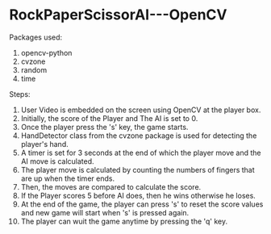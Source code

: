 # RockPaperScissorAI---OpenCV

Packages used:
1. opencv-python
2. cvzone
3. random
4. time

Steps:
1. User Video is embedded on the screen using OpenCV at the player box.
2. Initially, the score of the Player and The AI is set to 0. 
3. Once the player press the 's' key, the game starts.
4. HandDetector class from the cvzone package is used for detecting the player's hand.
5. A timer is set for 3 seconds at the end of which the player move and the AI move is calculated.
6. The player move is calculated by counting the numbers of fingers that are up when the timer ends.
7. Then, the moves are compared to calculate the score.
8. If the Player scores 5 before AI does, then he wins otherwise he loses.
9. At the end of the game, the player can press 's' to reset the score values and new game will start when 's' is pressed again.
10. The player can wuit the game anytime by pressing the 'q' key.
